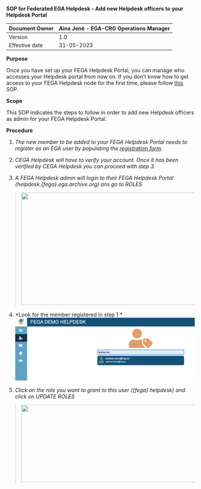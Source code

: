 **SOP for Federated EGA Helpdesk - Add new Helpdesk officers to your
Helpdesk Portal**

| Document Owner | Aina Jené - EGA-CRG Operations Manager |
|----------------|----------------------------------------|
| Version        | 1.0                                    |
| Effective date | 31-05-2023                             |

**Purpose**

Once you have set up your FEGA Helpdesk Portal, you can manage who
accesses your Helpdesk portal from now on. If you don’t know how to get
access to your FEGA Helpdesk node for the first time, please follow
[<u>this</u>](https://docs.google.com/document/d/1jW83i8TGJznCucpMe7FU0Cp1fiA1CgpO4D0cUiO6H8o/edit?usp=sharing)
SOP.

**Scope**

This SOP indicates the steps to follow in order to add new Helpdesk
officers as admin for your FEGA Helpdesk Portal.

**Procedure**

1.  *The new member to be added to your FEGA Helpdesk Portal needs to
    register as an EGA user by populating the [<u>registration
    form</u>](https://the.test.ega-archive.org/register/).*

2.  *CEGA Helpdesk will have to verify your account. Once it has been
    verified by CEGA Helpdesk you can proceed with step 3.*

3.  *A FEGA Helpdesk admin will login to their FEGA Helpdesk Portal
    (helpdesk.{fega}.ega.archive.org) ans go to ROLES*

> <img
> src="../docs/images/FEGA-SOP0012_image_2.png"
> style="width:6.27083in;height:3.14083in" />

4.  *Look for the member registered in step 1  *
    ![ ](../docs/images/FEGA-SOP0012_image_3.png)

5.  *Click on the role you want to grant to this user ({fega} helpdesk)
    and click on UPDATE ROLES*

> <img
> src="../docs/images/FEGA-SOP0012_image_1.png"
> style="width:6.26772in;height:2.15278in" />
